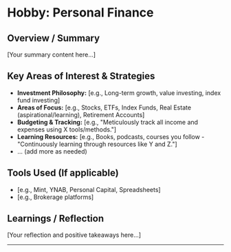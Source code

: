 # Hobby: Personal Finance

<!-- 
This template helps structure your portfolio information for the AI chatbot.
-->

## Overview / Summary

<!-- 
Provide a brief overview of your interest in personal finance.
Example: "I have a strong interest in personal finance, focusing on long-term investment strategies, budgeting, and financial planning to achieve financial independence."
-->

[Your summary content here...]

## Key Areas of Interest & Strategies

<!--
List key aspects, strategies, or knowledge areas related to this hobby.
-->

*   **Investment Philosophy:** [e.g., Long-term growth, value investing, index fund investing]
*   **Areas of Focus:** [e.g., Stocks, ETFs, Index Funds, Real Estate (aspirational/learning), Retirement Accounts]
*   **Budgeting & Tracking:** [e.g., "Meticulously track all income and expenses using X tools/methods."]
*   **Learning Resources:** [e.g., Books, podcasts, courses you follow - "Continuously learning through resources like Y and Z."]
*   ... (add more as needed)

## Tools Used (If applicable)

*   [e.g., Mint, YNAB, Personal Capital, Spreadsheets]
*   [e.g., Brokerage platforms]

## Learnings / Reflection

<!--
Reflect on what this hobby teaches you or how it contributes to your life.
Example: "Managing personal finances has enhanced my analytical skills, long-term planning abilities, and understanding of economic principles. It provides a sense of security and empowerment."
-->

[Your reflection and positive takeaways here...]

--- 